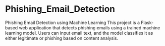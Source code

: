 # Phishing_Email_Detection
Phishing Email Detection using Machine Learning  This project is a Flask-based web application that detects phishing emails using a trained machine learning model. Users can input email text, and the model classifies it as either legitimate or phishing based on content analysis.
